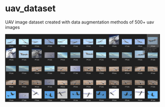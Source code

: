 # uav_dataset

UAV image dataset created with data augmentation methods of 500+ uav images

![alt text](https://github.com/HalimKaya/uav_dataset/blob/main/folder_screen.png?raw=true)
